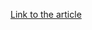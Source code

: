 [Link to the article](https://www.bleepingcomputer.com/news/security/north-korean-govt-hackers-linked-to-play-ransomware-attack/)
